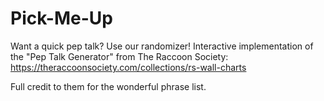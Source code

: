 # Pick-Me-Up

Want a quick pep talk? Use our randomizer!
Interactive implementation of the "Pep Talk Generator" from The Raccoon Society:
https://theraccoonsociety.com/collections/rs-wall-charts

Full credit to them for the wonderful phrase list.